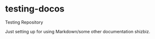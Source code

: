 # testing-docos
Testing Repository

Just setting up for using Markdown/some other documentation shizbiz.
